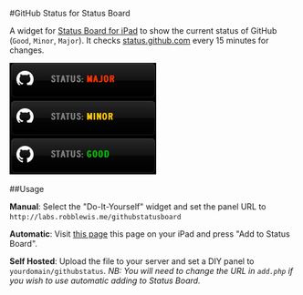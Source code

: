 #GitHub Status for Status Board

A widget for [Status Board for iPad](http://panic.com/statusboard) to show the current status of GitHub (`Good`, `Minor`, `Major`). It checks [status.github.com](http://status.github.com) every 15 minutes for changes.

![](screenshot.png)

##Usage

**Manual**: Select the "Do-It-Yourself" widget and set the panel URL to `http://labs.robblewis.me/githubstatusboard`

**Automatic**: Visit [this page](http://labs.robblewis.me/githubstatusboard/add.php) this page on your iPad and press "Add to Status Board".

**Self Hosted**: Upload the file to your server and set a DIY panel to `yourdomain/githubstatus`. *NB: You will need to change the URL in `add.php` if you wish to use automatic adding to Status Board.*